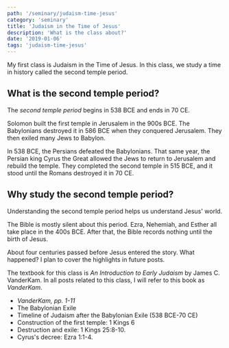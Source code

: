```yaml
---
path: '/seminary/judaism-time-jesus'
category: 'seminary'
title: 'Judaism in the Time of Jesus'
description: 'What is the class about?'
date: '2019-01-06'
tags: 'judaism-time-jesus'
---
```


My first class is Judaism in the Time of Jesus.
In this class, we study a time in history called the second temple period.

## What is the second temple period?

The <dfn>second temple period</dfn> begins in 538 BCE and ends in 70 CE.

Solomon built the first temple in Jerusalem in the 900s BCE.
The Babylonians destroyed it in 586 BCE when they conquered Jerusalem.
They then exiled many Jews to Babylon.

In 538 BCE, the Persians defeated the Babylonians.
That same year, the Persian king Cyrus the Great allowed the Jews to return to Jerusalem and rebuild the temple.
They completed the second temple in 515 BCE, and it stood until the Romans destroyed it in 70 CE.

## Why study the second temple period?

Understanding the second temple period helps us understand Jesus' world.

The Bible is mostly silent about this period.
Ezra, Nehemiah, and Esther all take place in the 400s BCE.
After that, the Bible records nothing until the birth of Jesus.

About four centuries passed before Jesus entered the story.
What happened?
I plan to cover the highlights in future posts.

<x-sources>

The textbook for this class is <cite><x-link to="https://www.amazon.com/Introduction-Early-Judaism-James-Vanderkam/dp/0802846416">An Introduction to Early Judaism</x-link></cite> by James C. VanderKam.
In all posts related to this class, I will refer to this book as <cite>VanderKam</cite>.

- <cite>VanderKam, pp. 1-11</cite>
- <x-link to="https://www.jewishvirtuallibrary.org/the-babylonian-exile">The Babylonian Exile</x-link>
- <x-link to="https://www.jewishvirtuallibrary.org/timeline-of-judaism-after-the-babylonian-exile-538-bce-70-ce">Timeline of Judaism after the Babylonian Exile (538 BCE-70 CE)</x-link>
- Construction of the first temple: <x-link to="https://www.bible.com/bible/100/1KI.6.NASB">1 Kings 6</x-link>
- Destruction and exile: <x-link to="https://www.bible.com/bible/100/2KI.25.8-10.NASB">1 Kings 25:8-10</x-link>.
- Cyrus's decree: <x-link to="https://www.bible.com/bible/100/EZR.1.1-4.NASB">Ezra 1:1-4</x-link>.

</x-sources>
